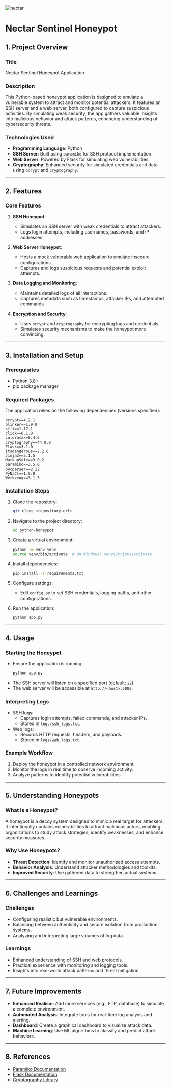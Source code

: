 ![nectar](https://github.com/user-attachments/assets/7026f354-a37e-4a11-9a06-65e22b176281)
# Nectar Sentinel Honeypot

## 1. Project Overview

### Title
Nectar Sentinel Honeypot Application

### Description
This Python-based honeypot application is designed to emulate a vulnerable system to attract and monitor potential attackers. It features an SSH server and a web server, both configured to capture suspicious activities. By simulating weak security, the app gathers valuable insights into malicious behavior and attack patterns, enhancing understanding of cybersecurity threats.

### Technologies Used
- **Programming Language**: Python
- **SSH Server**: Built using `paramiko` for SSH protocol implementation.
- **Web Server**: Powered by Flask for simulating web vulnerabilities.
- **Cryptography**: Enhanced security for simulated credentials and data using `bcrypt` and `cryptography`.

---

## 2. Features

### Core Features
1. **SSH Honeypot**:
   - Simulates an SSH server with weak credentials to attract attackers.
   - Logs login attempts, including usernames, passwords, and IP addresses.

2. **Web Server Honeypot**:
   - Hosts a mock vulnerable web application to emulate insecure configurations.
   - Captures and logs suspicious requests and potential exploit attempts.

3. **Data Logging and Monitoring**:
   - Maintains detailed logs of all interactions.
   - Captures metadata such as timestamps, attacker IPs, and attempted commands.

4. **Encryption and Security**:
   - Uses `bcrypt` and `cryptography` for encrypting logs and credentials.
   - Simulates security mechanisms to make the honeypot more convincing.

---

## 3. Installation and Setup

### Prerequisites
- Python 3.8+
- pip package manager

### Required Packages
The application relies on the following dependencies (versions specified):
```plaintext
bcrypt==4.2.1
blinker==1.9.0
cffi==1.17.1
click==8.1.8
colorama==0.4.6
cryptography==44.0.0
Flask==3.1.0
itsdangerous==2.2.0
Jinja2==3.1.5
MarkupSafe==3.0.2
paramiko==3.5.0
pycparser==2.22
PyNaCl==1.5.0
Werkzeug==3.1.3
```

### Installation Steps
1. Clone the repository:
   ```bash
   git clone <repository-url>
   ```
2. Navigate to the project directory:
   ```bash
   cd python-honeypot
   ```
3. Create a virtual environment:
   ```bash
   python -m venv venv
   source venv/bin/activate  # On Windows: venv\Scripts\activate
   ```
4. Install dependencies:
   ```bash
   pip install -r requirements.txt
   ```
5. Configure settings:
   - Edit `config.py` to set SSH credentials, logging paths, and other configurations.

6. Run the application:
   ```bash
   python app.py
   ```

---

## 4. Usage

### Starting the Honeypot
- Ensure the application is running:
  ```bash
  python app.py
  ```
- The SSH server will listen on a specified port (default: `22`).
- The web server will be accessible at `http://<host>:5000`.

### Interpreting Logs
- SSH logs:
  - Captures login attempts, failed commands, and attacker IPs.
  - Stored in `logs/ssh_logs.txt`.
- Web logs:
  - Records HTTP requests, headers, and payloads.
  - Stored in `logs/web_logs.txt`.

### Example Workflow
1. Deploy the honeypot in a controlled network environment.
2. Monitor the logs in real time to observe incoming activity.
3. Analyze patterns to identify potential vulnerabilities.

---

## 5. Understanding Honeypots

### What is a Honeypot?
A honeypot is a decoy system designed to mimic a real target for attackers. It intentionally contains vulnerabilities to attract malicious actors, enabling organizations to study attack strategies, identify weaknesses, and enhance security measures.

### Why Use Honeypots?
- **Threat Detection**: Identify and monitor unauthorized access attempts.
- **Behavior Analysis**: Understand attacker methodologies and toolkits.
- **Improved Security**: Use gathered data to strengthen actual systems.

---

## 6. Challenges and Learnings

### Challenges
- Configuring realistic but vulnerable environments.
- Balancing between authenticity and secure isolation from production systems.
- Analyzing and interpreting large volumes of log data.

### Learnings
- Enhanced understanding of SSH and web protocols.
- Practical experience with monitoring and logging tools.
- Insights into real-world attack patterns and threat mitigation.

---

## 7. Future Improvements
- **Enhanced Realism**: Add more services (e.g., FTP, database) to simulate a complete environment.
- **Automated Analysis**: Integrate tools for real-time log analysis and alerting.
- **Dashboard**: Create a graphical dashboard to visualize attack data.
- **Machine Learning**: Use ML algorithms to classify and predict attack behaviors.

---

## 8. References
- [Paramiko Documentation](http://www.paramiko.org/)
- [Flask Documentation](https://flask.palletsprojects.com/)
- [Cryptography Library](https://cryptography.io/en/latest/)


